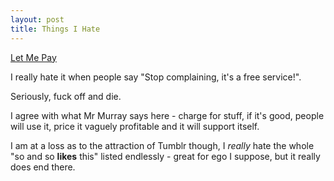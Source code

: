 ```yaml
---
layout: post
title: Things I Hate
---
```


[Let Me Pay](http://log.maniacalrage.net/post/3948497854/please-let-me-pay)

I really hate it when people say "Stop complaining, it's a free service!".

Seriously, fuck off and die.

I agree with what Mr Murray says here - charge for stuff, if it's good, people will use it, price it vaguely profitable and it will support itself.

I am at a loss as to the attraction of Tumblr though, I *really* hate the whole "so and so **likes** this" listed endlessly - great for ego I suppose, but it really does end there.